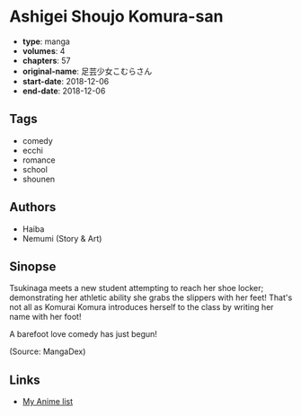 # Ashigei Shoujo Komura-san

-   **type**: manga
-   **volumes**: 4
-   **chapters**: 57
-   **original-name**: 足芸少女こむらさん
-   **start-date**: 2018-12-06
-   **end-date**: 2018-12-06

## Tags

-   comedy
-   ecchi
-   romance
-   school
-   shounen

## Authors

-   Haiba
-   Nemumi (Story & Art)

## Sinopse

Tsukinaga meets a new student attempting to reach her shoe locker; demonstrating her athletic ability she grabs the slippers with her feet! That's not all as Komurai Komura introduces herself to the class by writing her name with her foot!

A barefoot love comedy has just begun!

(Source: MangaDex)

## Links

-   [My Anime list](https://myanimelist.net/manga/116918/Ashigei_Shoujo_Komura-san)
